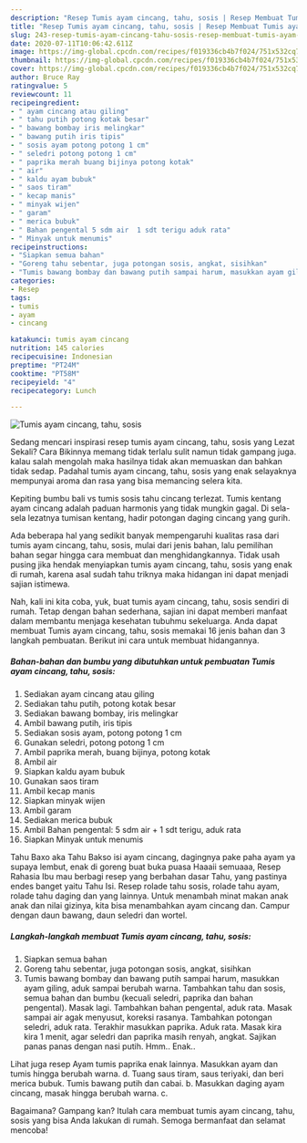 ```yaml
---
description: "Resep Tumis ayam cincang, tahu, sosis | Resep Membuat Tumis ayam cincang, tahu, sosis Yang Bikin Ngiler"
title: "Resep Tumis ayam cincang, tahu, sosis | Resep Membuat Tumis ayam cincang, tahu, sosis Yang Bikin Ngiler"
slug: 243-resep-tumis-ayam-cincang-tahu-sosis-resep-membuat-tumis-ayam-cincang-tahu-sosis-yang-bikin-ngiler
date: 2020-07-11T10:06:42.611Z
image: https://img-global.cpcdn.com/recipes/f019336cb4b7f024/751x532cq70/tumis-ayam-cincang-tahu-sosis-foto-resep-utama.jpg
thumbnail: https://img-global.cpcdn.com/recipes/f019336cb4b7f024/751x532cq70/tumis-ayam-cincang-tahu-sosis-foto-resep-utama.jpg
cover: https://img-global.cpcdn.com/recipes/f019336cb4b7f024/751x532cq70/tumis-ayam-cincang-tahu-sosis-foto-resep-utama.jpg
author: Bruce Ray
ratingvalue: 5
reviewcount: 11
recipeingredient:
- " ayam cincang atau giling"
- " tahu putih potong kotak besar"
- " bawang bombay iris melingkar"
- " bawang putih iris tipis"
- " sosis ayam potong potong 1 cm"
- " seledri potong potong 1 cm"
- " paprika merah buang bijinya potong kotak"
- " air"
- " kaldu ayam bubuk"
- " saos tiram"
- " kecap manis"
- " minyak wijen"
- " garam"
- " merica bubuk"
- " Bahan pengental 5 sdm air  1 sdt terigu aduk rata"
- " Minyak untuk menumis"
recipeinstructions:
- "Siapkan semua bahan"
- "Goreng tahu sebentar, juga potongan sosis, angkat, sisihkan"
- "Tumis bawang bombay dan bawang putih sampai harum, masukkan ayam giling, aduk sampai berubah warna. Tambahkan tahu dan sosis, semua bahan dan bumbu (kecuali seledri, paprika dan bahan pengental). Masak lagi. Tambahkan bahan pengental, aduk rata. Masak sampai air agak menyusut, koreksi rasanya. Tambahkan potongan seledri, aduk rata. Terakhir masukkan paprika. Aduk rata. Masak kira kira 1 menit, agar seledri dan paprika masih renyah, angkat. Sajikan panas panas dengan nasi putih. Hmm.. Enak.."
categories:
- Resep
tags:
- tumis
- ayam
- cincang

katakunci: tumis ayam cincang 
nutrition: 145 calories
recipecuisine: Indonesian
preptime: "PT24M"
cooktime: "PT58M"
recipeyield: "4"
recipecategory: Lunch

---
```



![Tumis ayam cincang, tahu, sosis](https://img-global.cpcdn.com/recipes/f019336cb4b7f024/751x532cq70/tumis-ayam-cincang-tahu-sosis-foto-resep-utama.jpg)

Sedang mencari inspirasi resep tumis ayam cincang, tahu, sosis yang Lezat Sekali? Cara Bikinnya memang tidak terlalu sulit namun tidak gampang juga. kalau salah mengolah maka hasilnya tidak akan memuaskan dan bahkan tidak sedap. Padahal tumis ayam cincang, tahu, sosis yang enak selayaknya mempunyai aroma dan rasa yang bisa memancing selera kita.

Kepiting bumbu bali vs tumis sosis tahu cincang terlezat. Tumis kentang ayam cincang adalah paduan harmonis yang tidak mungkin gagal. Di sela-sela lezatnya tumisan kentang, hadir potongan daging cincang yang gurih.

Ada beberapa hal yang sedikit banyak mempengaruhi kualitas rasa dari tumis ayam cincang, tahu, sosis, mulai dari jenis bahan, lalu pemilihan bahan segar hingga cara membuat dan menghidangkannya. Tidak usah pusing jika hendak menyiapkan tumis ayam cincang, tahu, sosis yang enak di rumah, karena asal sudah tahu triknya maka hidangan ini dapat menjadi sajian istimewa.


Nah, kali ini kita coba, yuk, buat tumis ayam cincang, tahu, sosis sendiri di rumah. Tetap dengan bahan sederhana, sajian ini dapat memberi manfaat dalam membantu menjaga kesehatan tubuhmu sekeluarga. Anda dapat membuat Tumis ayam cincang, tahu, sosis memakai 16 jenis bahan dan 3 langkah pembuatan. Berikut ini cara untuk membuat hidangannya.

<!--inarticleads1-->

##### Bahan-bahan dan bumbu yang dibutuhkan untuk pembuatan Tumis ayam cincang, tahu, sosis:

1. Sediakan  ayam cincang atau giling
1. Sediakan  tahu putih, potong kotak besar
1. Sediakan  bawang bombay, iris melingkar
1. Ambil  bawang putih, iris tipis
1. Sediakan  sosis ayam, potong potong 1 cm
1. Gunakan  seledri, potong potong 1 cm
1. Ambil  paprika merah, buang bijinya, potong kotak
1. Ambil  air
1. Siapkan  kaldu ayam bubuk
1. Gunakan  saos tiram
1. Ambil  kecap manis
1. Siapkan  minyak wijen
1. Ambil  garam
1. Sediakan  merica bubuk
1. Ambil  Bahan pengental: 5 sdm air + 1 sdt terigu, aduk rata
1. Siapkan  Minyak untuk menumis


Tahu Baxo aka Tahu Bakso isi ayam cincang, dagingnya pake paha ayam ya supaya lembut, enak di goreng buat buka puasa Haaaii semuaaa, Resep Rahasia Ibu mau berbagi resep yang berbahan dasar Tahu, yang pastinya endes banget yaitu Tahu Isi. Resep rolade tahu sosis, rolade tahu ayam, rolade tahu daging dan yang lainnya. Untuk menambah minat makan anak anak dan nilai gizinya, kita bisa menambahkan ayam cincang dan. Campur dengan daun bawang, daun seledri dan wortel. 

<!--inarticleads2-->

##### Langkah-langkah membuat Tumis ayam cincang, tahu, sosis:

1. Siapkan semua bahan
1. Goreng tahu sebentar, juga potongan sosis, angkat, sisihkan
1. Tumis bawang bombay dan bawang putih sampai harum, masukkan ayam giling, aduk sampai berubah warna. Tambahkan tahu dan sosis, semua bahan dan bumbu (kecuali seledri, paprika dan bahan pengental). Masak lagi. Tambahkan bahan pengental, aduk rata. Masak sampai air agak menyusut, koreksi rasanya. Tambahkan potongan seledri, aduk rata. Terakhir masukkan paprika. Aduk rata. Masak kira kira 1 menit, agar seledri dan paprika masih renyah, angkat. Sajikan panas panas dengan nasi putih. Hmm.. Enak..


Lihat juga resep Ayam tumis paprika enak lainnya. Masukkan ayam dan tumis hingga berubah warna. d. Tuang saus tiram, saus teriyaki, dan beri merica bubuk. Tumis bawang putih dan cabai. b. Masukkan daging ayam cincang, masak hingga berubah warna. c. 

Bagaimana? Gampang kan? Itulah cara membuat tumis ayam cincang, tahu, sosis yang bisa Anda lakukan di rumah. Semoga bermanfaat dan selamat mencoba!
